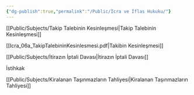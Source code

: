 ```yaml
---
{"dg-publish":true,"permalink":"/Public/İcra ve İflas Hukuku/"}
---
```


[[Public/Subjects/Takip Talebinin Kesinleşmesi\|Takip Talebinin Kesinleşmesi]]

[[Icra_06a_TakipTalebininKesinlesmesi.pdf|Takibin Kesinleşmesi]]

[[Public/Subjects/İtirazın İptali Davası\|İtirazın İptali Davası]]

İstihkak

[[Public/Subjects/Kiralanan Taşınmazların Tahliyesi\|Kiralanan Taşınmazların Tahliyesi]]
